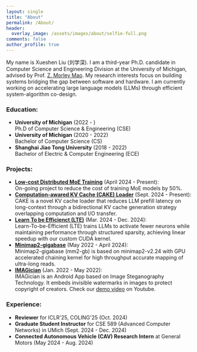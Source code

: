 ```yaml
---
layout: single
title: "About"
permalink: /About/
header:
  overlay_image: /assets/images/about/selfie-full.png
comments: false
author_profile: true
---
```


My name is Xueshen Liu (刘学深). I am a third-year Ph.D. candidate in Computer Science and Engineering Division at the University of Michigan, advised by Prof. [Z. Morley Mao](https://web.eecs.umich.edu/~zmao/). My research interests focus on building systems bridging the gap between software and hardware. I am currently working on accelerating large language models (LLMs) through efficient system-algorithm co-design. 

### Education:

- **University of Michigan** (2022 - )   
  Ph.D of Computer Science & Engineering (CSE)
- **University of Michigan** (2020 - 2022)   
  Bachelor of Computer Science (CS)
- **Shanghai Jiao Tong University** (2018 - 2022)   
  Bachelor of Electric & Computer Engineering (ECE)

### Projects:
- [**Low-cost Distributed MoE Training**](https://github.com/Luke20000429/MoE-Training) (April 2024 - Present):   
    On-going project to reduce the cost of training MoE models by 50%.
- [**Computation-awared KV Cache (CAKE) Loader**](https://github.com/Luke20000429/CAKE-stream) (Sept. 2024 - Present):    
    CAKE is a novel KV cache loader that reduces LLM prefill latency on long-context through a bidirectional KV cache generation strategy overlapping computation and I/O transfer.
- [**Learn To be Efficienct (LTE)**](https://github.com/haizhongzheng/LTE) (Mar. 2024 - Dec. 2024):     
    Learn-To-be-Efficient (LTE) trains LLMs to activate fewer neurons while maintaining performance through structured sparsity, achieving linear speedup with our custom CUDA kernel.
- [**Minimap2-gigabase**](https://github.com/Minimap2onGPU/minimap2.git) (May 2022 - April 2024):      
    Minimap2-gigabase (mm2-gb) is based on minimap2-v2.24 with GPU accelerated chaining kernel for high throughput accurate mapping of ultra-long reads.
- [**IMAGician**](https://github.com/gty929/IMAGician) (Jan. 2022 - May 2022):          
    IMAGician is an Android App based on Image Steganography Technology. It embeds invisible watermarks in images to protect copyright of creators. Check our [demo video](https://www.youtube.com/watch?v=FsU-6BkyvHQ) on Youtube. 

### Experience:
- **Reviewer** for ICLR'25, COLING'25 (Oct. 2024)
- **Graduate Student Instructor** for CSE 589 (Advanced Computer Networks) in UMich (Sept. 2024 - Dec. 2024)
- **Connected Autonomous Vehicle (CAV) Research Intern** at General Motors (May 2024 - Aug. 2024)
